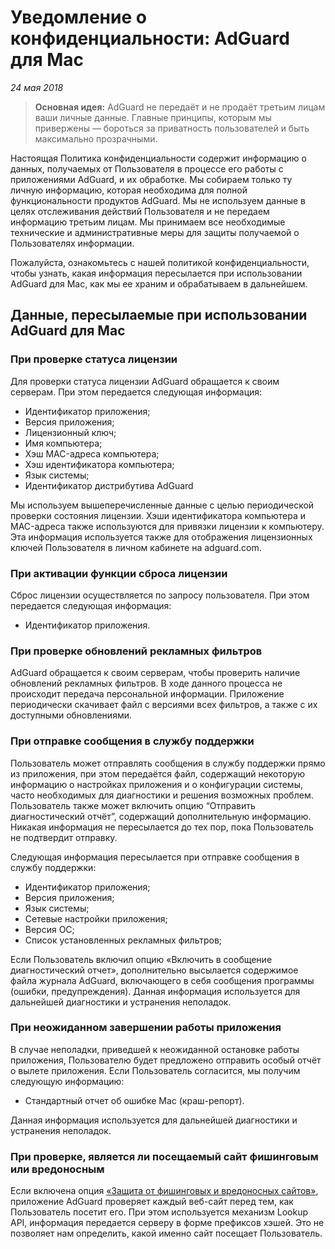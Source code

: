 # Уведомление о конфиденциальности: AdGuard для Mac
*24 мая 2018*
> **Основная идея:** AdGuard не передаёт и не продаёт третьим лицам ваши личные данные. Главные принципы, которым мы привержены — бороться за приватность пользователей и быть максимально прозрачными.

Настоящая Политика конфиденциальности содержит информацию о данных, получаемых от Пользователя в процессе его работы с приложениями AdGuard, и их обработке. Мы собираем только ту личную информацию, которая необходима для полной функциональности продуктов AdGuard. Мы не используем данные в целях отслеживания действий Пользователя и не передаем информацию третьим лицам. Мы принимаем все необходимые технические и административные меры для защиты получаемой о Пользователях информации.

Пожалуйста, ознакомьтесь с нашей политикой конфиденциальности, чтобы узнать, какая информация пересылается при использовании AdGuard для Mac, как мы ее храним и обрабатываем в дальнейшем.

## Данные, пересылаемые при использовании AdGuard для Mac

### При проверке статуса лицензии

Для проверки статуса лицензии AdGuard обращается к своим серверам. При этом передается следующая информация:

* Идентификатор приложения;
* Версия приложения;
* Лицензионный ключ;
* Имя компьютера;
* Хэш MAC-адреса компьютера;
* Хэш идентификатора компьютера;
* Язык системы;
* Идентификатор дистрибутива AdGuard

Мы используем вышеперечисленные данные с целью периодической проверки состояния лицензии. Хэши идентификатора компьютера и MAC-адреса также используются для привязки лицензии к компьютеру. Эта информация используется также для отображения лицензионных ключей Пользователя в личном кабинете на adguard.com.


### При активации функции сброса лицензии

Сброс лицензии осуществляется по запросу пользователя. При этом передается следующая информация:

* Идентификатор приложения.

### При проверке обновлений рекламных фильтров

AdGuard обращается к своим серверам, чтобы проверить наличие обновлений рекламных фильтров. В ходе данного процесса не происходит передача персональной информации. Приложение периодически скачивает файл с версиями всех фильтров, а также с их доступными обновлениями.

### При отправке сообщения в службу поддержки

Пользователь может отправлять сообщения в службу поддержки прямо из приложения, при этом передаётся файл, содержащий некоторую информацию о настройках приложения и о конфигурации системы, часто необходимых для диагностики и решения возможных проблем. Пользователь также может включить опцию “Отправить диагностический отчёт”, содержащий дополнительную информацию. Никакая информация не пересылается до тех пор, пока Пользователь не подтвердит отправку.

Следующая информация пересылается при отправке сообщения в службу поддержки:

* Идентификатор приложения;
* Версия приложения;
* Язык системы;
* Сетевые настройки приложения;
* Версия ОС;
* Список установленных рекламных фильтров;

Если Пользователь включил опцию «Включить в сообщение диагностический отчет», дополнительно высылается содержимое файла журнала AdGuard, включающего в себя сообщения программы (ошибки, предупреждения). Данная информация используется для дальнейшей диагностики и устранения неполадок.

### При неожиданном завершении работы приложения

В случае неполадки, приведшей к неожиданной остановке работы приложения, Пользователю будет предложено отправить особый отчёт о вылете приложения. Если Пользователь согласится, мы получим следующую информацию:

* Стандартный отчет об ошибке Mac (краш-репорт).

Данная информация используется для дальнейшей диагностики и устранения неполадок.

### При проверке, является ли посещаемый сайт фишинговым или вредоносным

Если включена опция [«Защита от фишинговых и вредоносных сайтов»](https://kb.adguard.com/ru/general/how-malware-protection-works), приложение AdGuard проверяет каждый веб-сайт перед тем, как Пользователь посетит его. При этом используется механизм Lookup API, информация передается серверу в форме префиксов хэшей. Это не позволяет нам определить, какой именно сайт посещает Пользователь.
